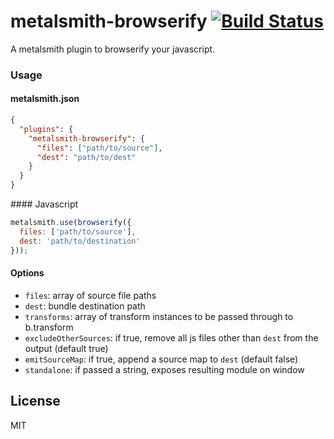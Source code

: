 # metalsmith-browserify [![Build Status](https://travis-ci.org/mpd106/metalsmith-browserify.svg?branch=master)](https://travis-ci.org/mpd106/metalsmith-browserify)

A metalsmith plugin to browserify your javascript.

### Usage

#### metalsmith.json

```json
{
  "plugins": {
    "metalsmith-browserify": {
      "files": ["path/to/source"],
      "dest": "path/to/dest"
    }
  }
}
```

#### Javascript

```js
metalsmith.use(browserify({
  files: ['path/to/source'],
  dest: 'path/to/destination'
}));
```

#### Options

- `files`: array of source file paths
- `dest`: bundle destination path
- `transforms`: array of transform instances to be passed through to b.transform
- `excludeOtherSources`: if true, remove all js files other than `dest` from the output (default true)
- `emitSourceMap`: if true, append a source map to `dest` (default false)
- `standalone`: if passed a string, exposes resulting module on window

## License

MIT
